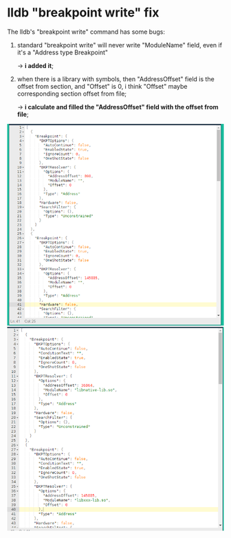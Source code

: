 # lldb "breakpoint write" fix

The lldb's "breakpoint write" command has some bugs:

1. standard "breakpoint write" will never write "ModuleName" field, even if it's a "Address type Breakpoint" 
    
    ->  **i added it**;
2. when there is a library with symbols, then "AddressOffset" field is the offset from section, and "Offset" is 0, i think "Offset" maybe corresponding section offset from file;  
    
    ->  **i calculate and filled the "AddressOffset" field with the offset from file**;


![Alt text](https://github.com/wizdzz/lldb_script/blob/master/breakpoint_write/2.png)
![Alt text](https://github.com/wizdzz/lldb_script/blob/master/breakpoint_write/1.png)
